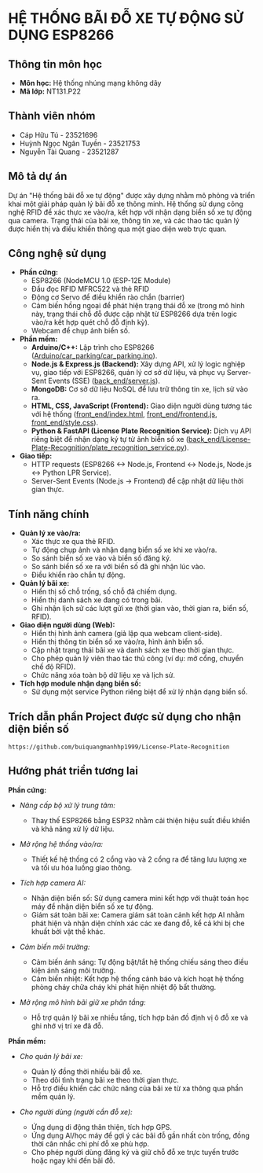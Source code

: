 # HỆ THỐNG BÃI ĐỖ XE TỰ ĐỘNG SỬ DỤNG ESP8266

## Thông tin môn học
- **Môn học:** Hệ thống nhúng mạng không dây
- **Mã lớp:** NT131.P22

## Thành viên nhóm
- Cáp Hữu Tú - 23521696
- Huỳnh Ngọc Ngân Tuyền - 23521753
- Nguyễn Tài Quang - 23521287

## Mô tả dự án
Dự án "Hệ thống bãi đỗ xe tự động" được xây dựng nhằm mô phỏng và triển khai một giải pháp quản lý bãi đỗ xe thông minh. Hệ thống sử dụng công nghệ RFID để xác thực xe vào/ra, kết hợp với nhận dạng biển số xe tự động qua camera. Trạng thái của bãi xe, thông tin xe, và các thao tác quản lý được hiển thị và điều khiển thông qua một giao diện web trực quan.

## Công nghệ sử dụng
- **Phần cứng:**
    - ESP8266 (NodeMCU 1.0 (ESP-12E Module)
    - Đầu đọc RFID MFRC522 và thẻ RFID
    - Động cơ Servo để điều khiển rào chắn (barrier)
    - Cảm biến hồng ngoại để phát hiện trạng thái đỗ xe (trong mô hình này, trạng thái chỗ đỗ được cập nhật từ ESP8266 dựa trên logic vào/ra kết hợp quét chỗ đỗ định kỳ).
    - Webcam để chụp ảnh biển số.
- **Phần mềm:**
    - **Arduino/C++:** Lập trình cho ESP8266 ([Arduino/car_parking/car_parking.ino](Arduino/car_parking/car_parking.ino)).
    - **Node.js & Express.js (Backend):** Xây dựng API, xử lý logic nghiệp vụ, giao tiếp với ESP8266, quản lý cơ sở dữ liệu, và phục vụ Server-Sent Events (SSE) ([back_end/server.js](back_end/server.js)).
    - **MongoDB:** Cơ sở dữ liệu NoSQL để lưu trữ thông tin xe, lịch sử vào ra.
    - **HTML, CSS, JavaScript (Frontend):** Giao diện người dùng tương tác với hệ thống ([front_end/index.html](front_end/index.html), [front_end/frontend.js](front_end/frontend.js), [front_end/style.css](front_end/style.css)).
    - **Python & FastAPI (License Plate Recognition Service):** Dịch vụ API riêng biệt để nhận dạng ký tự từ ảnh biển số xe ([back_end/License-Plate-Recognition/plate_recognition_service.py](back_end/License-Plate-Recognition/plate_recognition_service.py)).
- **Giao tiếp:**
    - HTTP requests (ESP8266 <-> Node.js, Frontend <-> Node.js, Node.js <-> Python LPR Service).
    - Server-Sent Events (Node.js -> Frontend) để cập nhật dữ liệu thời gian thực.

## Tính năng chính
- **Quản lý xe vào/ra:**
    - Xác thực xe qua thẻ RFID.
    - Tự động chụp ảnh và nhận dạng biển số xe khi xe vào/ra.
    - So sánh biển số xe vào và biển số đăng ký.
    - So sánh biển số xe ra với biển số đã ghi nhận lúc vào.
    - Điều khiển rào chắn tự động.
- **Quản lý bãi xe:**
    - Hiển thị số chỗ trống, số chỗ đã chiếm dụng.
    - Hiển thị danh sách xe đang có trong bãi.
    - Ghi nhận lịch sử các lượt gửi xe (thời gian vào, thời gian ra, biển số, RFID).
- **Giao diện người dùng (Web):**
    - Hiển thị hình ảnh camera (giả lập qua webcam client-side).
    - Hiển thị thông tin biển số xe vào/ra, hình ảnh biển số.
    - Cập nhật trạng thái bãi xe và danh sách xe theo thời gian thực.
    - Cho phép quản lý viên thao tác thủ công (ví dụ: mở cổng, chuyển chế độ RFID).
    - Chức năng xóa toàn bộ dữ liệu xe và lịch sử.
- **Tích hợp module nhận dạng biển số:**
    - Sử dụng một service Python riêng biệt để xử lý nhận dạng biển số.

## Trích dẫn phần Project được sử dụng cho nhận diện biển số
    https://github.com/buiquangmanhhp1999/License-Plate-Recognition

## Hướng phát triển tương lai
**Phần cứng:**
 - *Nâng cấp bộ xử lý trung tâm:*
    - Thay thế ESP8266 bằng ESP32 nhằm cải thiện hiệu suất điều khiển và khả năng xử lý dữ liệu.

- *Mở rộng hệ thống vào/ra:*
    - Thiết kế hệ thống có 2 cổng vào và 2 cổng ra để tăng lưu lượng xe và tối ưu hóa luồng giao thông.

- *Tích hợp camera AI:*
    - Nhận diện biển số: Sử dụng camera mini kết hợp với thuật toán học máy để nhận diện biển số xe tự động.
    - Giám sát toàn bãi xe: Camera giám sát toàn cảnh kết hợp AI nhằm phát hiện và nhận diện chính xác các xe đang đỗ, kể cả khi bị che khuất bởi vật thể khác.

- *Cảm biến môi trường:*
    - Cảm biến ánh sáng: Tự động bật/tắt hệ thống chiếu sáng theo điều kiện ánh sáng môi trường.
    - Cảm biến nhiệt: Kết hợp hệ thống cảnh báo và kích hoạt hệ thống phòng cháy chữa cháy khi phát hiện nhiệt độ bất thường.

- *Mở rộng mô hình bãi giữ xe phân tầng:*
    - Hỗ trợ quản lý bãi xe nhiều tầng, tích hợp bản đồ định vị ô đỗ xe và ghi nhớ vị trí xe đã đỗ.

**Phần mềm:**
- *Cho quản lý bãi xe:*
    - Quản lý đồng thời nhiều bãi đỗ xe.
    - Theo dõi tình trạng bãi xe theo thời gian thực.
    - Hỗ trợ điều khiển các chức năng của bãi xe từ xa thông qua phần mềm quản lý.

- *Cho người dùng (người cần đỗ xe):*
    - Ứng dụng di động thân thiện, tích hợp GPS.
    - Ứng dụng AI/học máy để gợi ý các bãi đỗ gần nhất còn trống, đồng thời cân nhắc chi phí đỗ xe phù hợp.
    - Cho phép người dùng đăng ký và giữ chỗ đỗ xe trực tuyến trước hoặc ngay khi đến bãi đỗ.
